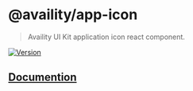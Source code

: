 # @availity/app-icon
> Availity UI Kit application icon react component.

[![Version](https://img.shields.io/npm/v/@availity/app-icon.svg?style=for-the-badge)](https://www.npmjs.com/package/@availity/app-icon)

## [Documention](https://availity.github.io/availity-react/components/app-icon)
